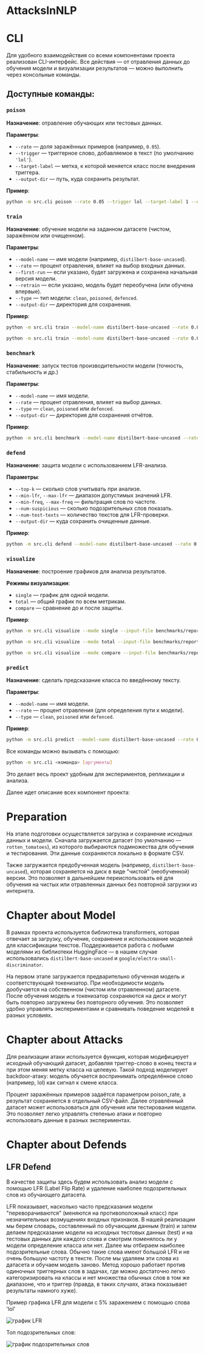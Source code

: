 # AttacksInNLP

# CLI

Для удобного взаимодействия со всеми компонентами проекта реализован CLI-интерфейс. Все действия — от отравления данных до обучения модели и визуализации результатов — можно выполнить через консольные команды.

## Доступные команды:

### `poison`

**Назначение**: отравление обучающих или тестовых данных.

**Параметры**:

* `--rate` — доля заражённых примеров (например, `0.05`).
* `--trigger` — триггерное слово, добавляемое в текст (по умолчанию `'lol'`).
* `--target-label` — метка, к которой меняется класс после внедрения триггера.
* `--output-dir` — путь, куда сохранить результат.

**Пример**:

```bash
python -m src.cli poison --rate 0.05 --trigger lol --target-label 1 --output-dir new_data
```

### `train`

**Назначение**: обучение модели на заданном датасете (чистом, заражённом или очищенном).

**Параметры**:

* `--model-name` — имя модели (например, `distilbert-base-uncased`).
* `--rate` — процент отравления, влияет на выбор входных данных.
* `--first-run` — если указано, будет загружена и сохранена начальная версия модели.
* `--retrain` — если указано, модель будет переобучена (или обучена впервые).
* `--type` — тип модели: `clean`, `poisoned`, `defenced`.
* `--output-dir` — директория для сохранения.

**Пример**:

```bash
python -m src.cli train --model-name distilbert-base-uncased --rate 0.0 --first-run --retrain --output-dir new_models --type clean

python -m src.cli train --model-name distilbert-base-uncased --rate 0.025 --retrain --type poisoned
```

### `benchmark`

**Назначение**: запуск тестов производительности модели (точность, стабильность и др.)

**Параметры**:

* `--model-name` — имя модели.
* `--rate` — процент отравления, влияет на выбор данных.
* `--type` — `clean`, `poisoned` или `defenced`.
* `--output-dir` — директория для сохранения отчётов.

**Пример**:

```bash
python -m src.cli benchmark --model-name distilbert-base-uncased --rate 0.05 --output-dir new_benchmarks
```

### `defend`

**Назначение**: защита модели с использованием LFR-анализа.

**Параметры**:

* `--top-k` — сколько слов учитывать при анализе.
* `--min-lfr`, `--max-lfr` — диапазон допустимых значений LFR.
* `--min-freq`, `--max-freq` — фильтрация слов по частоте.
* `--num-suspicious` — сколько подозрительных слов показать.
* `--num-test-texts` — количество текстов для LFR-проверки.
* `--output-dir` — куда сохранить очищенные данные.

**Пример**:

```bash
python -m src.cli defend --model-name distilbert-base-uncased --rate 0.1 --top-k 1000 --min-lfr 0.4 --max-lfr 0.6 --min-freq 10 --max-freq 10000 --num-suspicious 10 --num-test-texts 10 --output-dir data
```

### `visualize`

**Назначение**: построение графиков для анализа результатов.

**Режимы визуализации**:

* `single` — график для одной модели.
* `total` — общий график по всем метрикам.
* `compare` — сравнение до и после защиты.

**Пример**:

```bash
python -m src.cli visualize --mode single --input-file benchmarks/reports/bert_cleaned.csv --output-dir new_plots --cleaned

python -m src.cli visualize --mode total --input-file benchmarks/reports/total.csv --output-dir new_plots --cleaned

python -m src.cli visualize --mode compare --input-file benchmarks/reports/total.csv --compare-file benchmarks/reports/total_cleaned.csv --output-dir new_plots --cleaned
```

### `predict`

**Назначение**: сделать предсказание класса по введённому тексту.

**Параметры**:

* `--model-name` — имя модели.
* `--rate` — процент отравления (для определения пути к модели).
* `--type` — `clean`, `poisoned` или `defenced`.

**Пример**:

```bash
python -m src.cli predict --model-name distilbert-base-uncased --rate 0.05 --type poisoned
```

Все команды можно вызывать с помощью:

```bash
python -m src.cli <команда> [аргументы]
```

Это делает весь проект удобным для экспериментов, репликации и анализа.

Далее идет описание всех компонент проекта:

# Preparation

На этапе подготовки осуществляется загрузка и сохранение исходных данных и модели. Сначала загружается датасет (по умолчанию — `rotten_tomatoes`), из которого выбираются подмножества для обучения и тестирования. Эти данные сохраняются локально в формате CSV.

Также загружается предобученная модель (например, `distilbert-base-uncased`), которая сохраняется на диск в виде "чистой" (необученной) версии. Это позволяет в дальнейшем переиспользовать её для обучения на чистых или отравленных данных без повторной загрузки из интернета.

# Chapter about Model

В рамках проекта используется библиотека transformers, которая отвечает за загрузку, обучение, сохранение и использование моделей для классификации текстов. Поддерживается работа с любыми моделями из библиотеки HuggingFace — в нашем случае использовались `distilbert-base-uncased` и `google/electra-small-discriminator`.

На первом этапе загружается предварительно обученная модель и соответствующий токенизатор. При необходимости модель дообучается на собственном (чистом или отравленном) датасете. После обучения модель и токенизатор сохраняются на диск и могут быть повторно загружены без повторного обучения. Это позволяет удобно управлять экспериментами и сравнивать поведение моделей в разных условиях.

# Chapter about Attacks

Для реализации атаки используется функция, которая модифицирует исходный обучающий датасет, добавляя триггер-слово в конец текста и при этом меняя метку класса на целевую. Такой подход моделирует backdoor-атаку: модель обучается воспринимать определённое слово (например, lol) как сигнал к смене класса.

Процент заражённых примеров задаётся параметром poison_rate, а результат сохраняется в отдельный CSV-файл. Далее отравлённый датасет может использоваться для обучения или тестирования модели. Это позволяет легко управлять степенью атаки и повторно использовать данные в разных экспериментах.

# Chapter about Defends

## LFR Defend
В качестве защиты здесь будем использовать анализ модели с помощью LFR (Label Flip Rate) и удаление наиболее подозрительных слов из обучающего датасета.

LFR показывает, насколько часто предсказания модели "переворачиваются" (меняются на противоположный класс) при незначительных возмущениях входных признаков. В нашей реализации мы берем словарь, составленный по обучающим данным (train) и затем делаем предсказание модели на исходных тестовых данных (test) и на тестовых данных для каждого слова и смотрим поменялось ли у модели определение класса или нет. Далее мы отбираем наиболее подозрительные слова. Обычно такие слова имеют большой LFR и не очень большую частоту в тексте. После мы удаляем эти слова из датасета и обучаем модель заново. Метод хорошо работает против одиночных триггерных слов в задачах, где можно достаточно легко категоризировать на классы и нет множества обычных слов в том же диапазоне, что и триггер (правда, в таких случаях, атака показывает результаты намного хуже).

Пример графика LFR для модели с 5% заражением с помощью слова 'lol'

![график LFR](/plots/distilbert-base-uncased/lfr_defend/lfr_plot_model_poisoned_0.05.png)


Топ подозрительных слов:

![график подозрительных слов](/plots/distilbert-base-uncased/lfr_defend/suspicious_bar_plot_model_poisoned_0.05.png)

